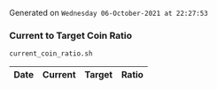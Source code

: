 Generated on `Wednesday 06-October-2021 at 22:27:53`

### Current to Target Coin Ratio
`current_coin_ratio.sh`

Date|Current|Target|Ratio
---|---|---|---
